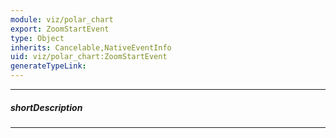 ```yaml
---
module: viz/polar_chart
export: ZoomStartEvent
type: Object
inherits: Cancelable,NativeEventInfo
uid: viz/polar_chart:ZoomStartEvent
generateTypeLink: 
---
```

---
##### shortDescription
<!-- Description goes here -->

---
<!-- Description goes here -->